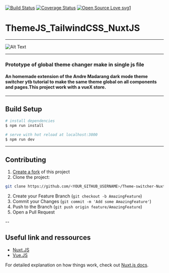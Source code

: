 
[![Build Status](http://img.shields.io/travis/badges/badgerbadgerbadger.svg?style=flat-square)](https://travis-ci.org/badges/badgerbadgerbadger) [![Coverage Status](http://img.shields.io/coveralls/badges/badgerbadgerbadger.svg?style=flat-square)](https://coveralls.io/r/badges/badgerbadgerbadger)
[![Open Source Love svg1](https://badges.frapsoft.com/os/v1/open-source.svg?v=103)](https://github.com/ellerbrock/open-source-badges/)

# ThemeJS_TailwindCSS_NuxtJS

---
![Alt Text](https://i.imgur.com/KFmqQZG.gif)

---
### Prototype of global theme changer make in single js file
#### An homemade extension of the Andre Madarang dark mode theme switcher ytb tutorial to make the same theme global on all components and pages.This project work with a vueX store.






---
## Build Setup

```bash
# install dependencies
$ npm run install

# serve with hot reload at localhost:3000
$ npm run dev
```


---
## Contributing

1. [Create a fork](https://help.github.com/en/articles/fork-a-repo) of this project
2. Clone the project:
```bash
git clone https://github.com/<YOUR_GITHUB_USERNAME>/Theme-switcher-Nuxt-TailwindCSS
```
2. Create your Feature Branch (`git checkout -b AmazingFeature`)
3. Commit your Changes (`git commit -m 'Add some AmazingFeature'`)
4. Push to the Branch (`git push origin feature/AmazingFeature`)
5. Open a Pull Request

--
## Useful link and ressources
* [Nuxt.JS](https://nuxtjs.org/guide/installation/)
* [Vue.JS](vuejs.org)


For detailed explanation on how things work, check out [Nuxt.js docs](https://nuxtjs.org).
